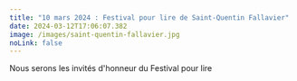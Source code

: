 ```yaml
---
title: "10 mars 2024 : Festival pour lire de Saint-Quentin Fallavier"
date: 2024-03-12T17:06:07.382
image: /images/saint-quentin-fallavier.jpg
noLink: false
---
```

Nous serons les invités d'honneur du Festival pour lire
